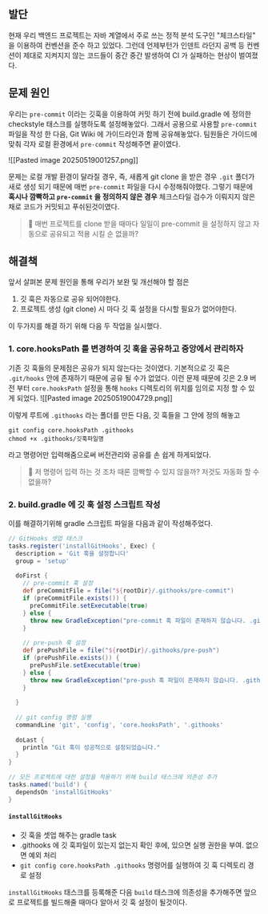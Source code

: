 
## 발단
현재 우리 백엔드 프로젝트는 자바 계열에서 주로 쓰는 정적 분석 도구인 "체크스타일" 을 이용하여 컨벤션을 준수 하고 있었다. 그런데 언제부턴가 인덴트 라던지 공백 등 컨벤션이 제대로 지켜지지 않는 코드들이 중간 중간 발생하여 CI 가 실패하는 현상이 벌여졌다.

## 문제 원인
우리는 ``pre-commit`` 이라는 깃훅을 이용하여 커밋 하기 전에 build.gradle 에 정의한 checkstyle 태스크를 실행하도록 설정해놓았다. 그래서 공용으로 사용할 ``pre-commit`` 파일을 작성 한 다음, Git Wiki 에 가이드라인과 함께 공유해놓았다. 팀원들은 가이드에 맞춰 각자 로컬 환경에서 ``pre-commit`` 작성해주면 끝이였다.

![[Pasted image 20250519001257.png]]

문제는 로컬 개발 환경이 달라질 경우, 즉, 새롭게 git clone 을 받은 경우 ``.git`` 폴더가 새로 생성 되기 때문에  매번 ``pre-commit`` 파일을 다시 수정해줘야했다. 그렇기 때문에 **혹시나 깜빡하고 ``pre-commit`` 을 정의하지 않은 경우** 체크스타일 검수가 이뤄지지 않은 채로 코드가 커밋되고 푸쉬된것이였다. 

> 🤔 매번 프로젝트를 clone 받을 때마다 일일이 pre-commit 을 설정하지 않고 자동으로 공유되고 적용 시킬 순 없을까?
## 해결책

앞서 살펴본 문제 원인을 통해 우리가 보완 및 개선해야 할 점은
1. 깃 훅은 자동으로 공유 되어야한다.
2. 프로젝트 생성 (git clone) 시 마다 깃 훅 설정을 다시할 필요가 없어야한다.

이 두가지를 해결 하기 위해 다음 두 작업을 실시했다.
### 1. core.hooksPath 를 변경하여 깃 훅을 공유하고 중앙에서 관리하자
기존 깃 훅들의 문제점은 공유가 되지 않는다는 것이였다. 기본적으로 깃 훅은 ``.git/hooks`` 안에 존재하기 때문에 공유 될 수가 없었다. 이런 문제 때문에 깃은 2.9 버전 부터 ``core.hooksPath`` 설정을 통해 ``hooks`` 디렉토리의 위치를 임의로 지정 할 수 있게 되었다. 
![[Pasted image 20250519004729.png]]

이렇게 루트에 ``.githooks`` 라는 폴더를 만든 다음, 깃 훅들을 그 안에 정의 해놓고

```shell
git config core.hooksPath .githooks
chmod +x .githooks/깃훅파일명
```

라고 명령어만 입력해줌으로써 버전관리와 공유를 손 쉽게 하게되었다.

> 🤔 저 명령어 입력 하는 것 조차 때론 깜빡할 수 있지 않을까? 저것도 자동화 할 수 없을까?
### 2. build.gradle 에 깃 훅 설정 스크립트 작성
이를 해결하기위해 gradle 스크립트 파일을 다음과 같이 작성해주었다.

```groovy
// GitHooks 셋업 태스크  
tasks.register('installGitHooks', Exec) {  
  description = 'Git 훅을 설정합니다'  
  group = 'setup'  
  
  doFirst {  
    // pre-commit 훅 설정  
    def preCommitFile = file("${rootDir}/.githooks/pre-commit")  
    if (preCommitFile.exists()) {  
      preCommitFile.setExecutable(true)  
    } else {  
      throw new GradleException("pre-commit 훅 파일이 존재하지 않습니다. .githooks/pre-commit 파일을 생성하세요.")  
    }  
  
    // pre-push 훅 설정  
    def prePushFile = file("${rootDir}/.githooks/pre-push")  
    if (prePushFile.exists()) {  
      prePushFile.setExecutable(true)  
    } else {  
      throw new GradleException("pre-push 훅 파일이 존재하지 않습니다. .githooks/pre-push 파일을 생성하세요.")  
    }  
  
  }  
  
  // git config 명령 실행  
  commandLine 'git', 'config', 'core.hooksPath', '.githooks'  
  
  doLast {  
    println "Git 훅이 성공적으로 설정되었습니다."  
  }  
}  
  
// 모든 프로젝트에 대한 설정을 적용하기 위해 build 태스크에 의존성 추가  
tasks.named('build') {  
  dependsOn 'installGitHooks'  
}
```

#### ``installGitHooks`` 
  -  깃 훅을 셋업 해주는 gradle task
  - .githooks 에 깃 훅파일이 있는지 없는지 확인 후에, 있으면 실행 권한을 부여. 없으면 예외 처리
  - ``git config core.hooksPath .githooks`` 명령어를 실행하여 깃 훅 디렉토리 경로 설정

``installGitHooks`` 태스크를 등록해준 다음 ``build`` 태스크에 의존성을 추가해주면 앞으로 프로젝트를 빌드해줄 때마다 알아서 깃 훅 설정이 될것이다.

